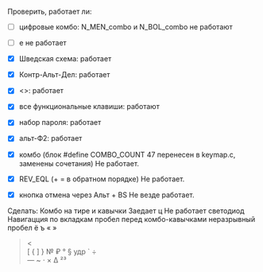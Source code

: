 Проверить, работает ли:
- [ ] цифровые комбо: N_MEN_combo и N_BOL_combo не работают
- [ ] е не работает

- [X] Шведская схема: работает
- [X] Контр-Альт-Дел: работает
- [X] <>: работает
- [X] все функциональные клавиши: работают
- [X] набор пароля: работает 
- [X] альт-Ф2: работает
- [X] комбо (блок #define COMBO_COUNT 47 перенесен в keymap.c, заменены сочетания) Не работает.
- [X] REV_EQL (+ = в обратном порядке) Не работает.
- [X] кнопка отмена через Альт + BS Не везде работает.

Сделать: 
Комбо на тире и кавычки 
Заедает ц
Не работает светодиод
Навигацция по вкладкам
пробел перед комбо-кавычками
неразрывный пробел
ё ъ
« »
> <
\
[ {
]	}
№
₽	°
§
удр	`
÷	
—	~
⋅	×
Δ
²³
